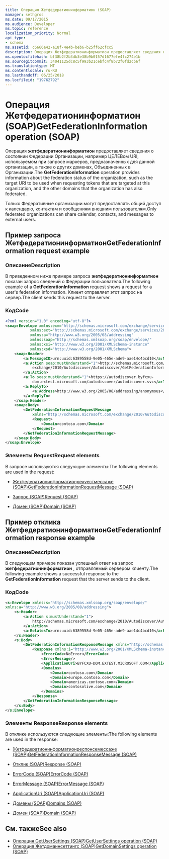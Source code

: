 ```yaml
---
title: Операция Жетфедератионинформатион (SOAP)
manager: sethgros
ms.date: 09/17/2015
ms.audience: Developer
ms.topic: reference
localization_priority: Normal
api_type:
- schema
ms.assetid: c6666a42-a18f-4e4b-beb6-b25ff62cfcc5
description: Операция Жетфедератионинформатион предоставляет сведения о состоянии Федерации Организации, например целевом URI, используемом при запросе маркеров, предназначенных для данной организации, а также о других доменах, Объединенных в Организации.
ms.openlocfilehash: bf38b2f2b3db3e38b9b0157d1677efe4fc274e1b
ms.sourcegitcommit: 34041125dc8c5f993b21cebfc4f8b72f0fd2cb6f
ms.translationtype: MT
ms.contentlocale: ru-RU
ms.lasthandoff: 06/25/2018
ms.locfileid: "19762792"
---
```

# <a name="getfederationinformation-operation-soap"></a><span data-ttu-id="de39b-103">Операция Жетфедератионинформатион (SOAP)</span><span class="sxs-lookup"><span data-stu-id="de39b-103">GetFederationInformation operation (SOAP)</span></span>

<span data-ttu-id="de39b-104">Операция **жетфедератионинформатион** предоставляет сведения о состоянии Федерации Организации, например ЦЕЛЕВом URI, используемом при запросе маркеров, предназначенных для данной организации, а также о других доменах, Объединенных в Организации.</span><span class="sxs-lookup"><span data-stu-id="de39b-104">The **GetFederationInformation** operation provides information about the federation status of the organization, such as the target URI to be used when requesting tokens that are targeted at this organization, and the other domains that the organization has also federated.</span></span> 
  
<span data-ttu-id="de39b-105">Только Федеративные организации могут предоставлять общий доступ к календарю, контактам и сообщениям внешним пользователям.</span><span class="sxs-lookup"><span data-stu-id="de39b-105">Only federated organizations can share calendar, contacts, and messages to external users.</span></span>
  
## <a name="getfederationinformation-request-example"></a><span data-ttu-id="de39b-106">Пример запроса Жетфедератионинформатион</span><span class="sxs-lookup"><span data-stu-id="de39b-106">GetFederationInformation request example</span></span>

### <a name="description"></a><span data-ttu-id="de39b-107">Описание</span><span class="sxs-lookup"><span data-stu-id="de39b-107">Description</span></span>

<span data-ttu-id="de39b-108">В приведенном ниже примере запроса **жетфедератионинформатион** показан запрос сведений о Федерации пользователя.</span><span class="sxs-lookup"><span data-stu-id="de39b-108">The following example of a **GetFederationInformation** request shows a request for a user's federation information.</span></span> <span data-ttu-id="de39b-109">Клиент отправляет этот запрос на сервер.</span><span class="sxs-lookup"><span data-stu-id="de39b-109">The client sends this request to the server.</span></span> 
  
### <a name="code"></a><span data-ttu-id="de39b-110">Код</span><span class="sxs-lookup"><span data-stu-id="de39b-110">Code</span></span>

```XML
<?xml version="1.0" encoding="utf-8"?> 
<soap:Envelope xmlns:exm="http://schemas.microsoft.com/exchange/services/2006/messages"
           xmlns:ext="http://schemas.microsoft.com/exchange/services/2006/types"
           xmlns:a="http://www.w3.org/2005/08/addressing"
           xmlns:soap="http://schemas.xmlsoap.org/soap/envelope/"
           xmlns:xsi="http://www.w3.org/2001/XMLSchema-instance" 
           xmlns:xsd="http://www.w3.org/2001/XMLSchema"> 
    <soap:Header> 
        <a:MessageID>urn:uuid:6389558d-9e05-465e-ade9-aae14c4bcd10</a:MessageID> 
        <a:Action soap:mustUnderstand="1">http://schemas.microsoft.com/
            exchange/2010/Autodiscover/Autodiscover/GetFederationInformation
        </a:Action> 
        <a:To soap:mustUnderstand="1">https://autodiscover.byfcxu-
            dom.extest.microsoft.com/autodiscover/autodiscover.svc</a:To> 
        <a:ReplyTo>
            <a:Address>http://www.w3.org/2005/08/addressing/anonymous</a:Address> 
        </a:ReplyTo> 
    </soap:Header> 
    <soap:Body> 
        <GetFederationInformationRequestMessage 
            xmlns="http://schemas.microsoft.com/exchange/2010/Autodiscover"> 
            <Request> 
                <Domain>contoso.com</Domain> 
            </Request> 
        </GetFederationInformationRequestMessage>
    </soap:Body> 
</soap:Envelope>
```

### <a name="request-elements"></a><span data-ttu-id="de39b-111">Элементы Request</span><span class="sxs-lookup"><span data-stu-id="de39b-111">Request elements</span></span>

<span data-ttu-id="de39b-112">В запросе используются следующие элементы:</span><span class="sxs-lookup"><span data-stu-id="de39b-112">The following elements are used in the request:</span></span>
  
- [<span data-ttu-id="de39b-113">Жетфедератионинформатионрекуестмессаже (SOAP)</span><span class="sxs-lookup"><span data-stu-id="de39b-113">GetFederationInformationRequestMessage (SOAP)</span></span>](getfederationinformationrequestmessage-soap.md)
    
- [<span data-ttu-id="de39b-114">Запрос (SOAP)</span><span class="sxs-lookup"><span data-stu-id="de39b-114">Request (SOAP)</span></span>](request-soap.md)
    
- [<span data-ttu-id="de39b-115">Домен (SOAP)</span><span class="sxs-lookup"><span data-stu-id="de39b-115">Domain (SOAP)</span></span>](domain-soap.md)
    
## <a name="getfederationinformation-response-example"></a><span data-ttu-id="de39b-116">Пример отклика Жетфедератионинформатион</span><span class="sxs-lookup"><span data-stu-id="de39b-116">GetFederationInformation response example</span></span>

### <a name="description"></a><span data-ttu-id="de39b-117">Описание</span><span class="sxs-lookup"><span data-stu-id="de39b-117">Description</span></span>

<span data-ttu-id="de39b-118">В следующем примере показан успешный ответ на запрос **жетфедератионинформатион** , отправляемый сервером клиенту.</span><span class="sxs-lookup"><span data-stu-id="de39b-118">The following example shows a successful response to the **GetFederationInformation** request that the server sends to the client.</span></span> 
  
### <a name="code"></a><span data-ttu-id="de39b-119">Код</span><span class="sxs-lookup"><span data-stu-id="de39b-119">Code</span></span>

```XML
<s:Envelope xmlns:s="http://schemas.xmlsoap.org/soap/envelope/" 
xmlns:a="http://www.w3.org/2005/08/addressing"> 
    <s:Header> 
        <a:Action s:mustUnderstand="1">
            http://schemas.microsoft.com/exchange/2010/Autodiscover/Autodiscover/GetFederationInformationResponse
        </a:Action> 
        <a:RelatesTo>urn:uuid:6389558d-9e05-465e-ade9-aae14c4bcd10</a:RelatesTo> 
    </s:Header> 
    <s:Body> 
        <GetFederationInformationResponseMessage xmlns="http://schemas.microsoft.com/exchange/2010/Autodiscover"> 
            <Response xmlns:i="http://www.w3.org/2001/XMLSchema-instance"> 
                <ErrorCode>NoError</ErrorCode> 
                <ErrorMessage/> 
                <ApplicationUri>BYFCXU-DOM.EXTEST.MICROSOFT.COM</ApplicationUri> 
                <Domains> 
                    <Domain>contoso.com</Domain> 
                    <Domain>europe.contoso.com</Domain> 
                    <Domain>americas.contoso.com</Domain> 
                    <Domain>contosolive.com</Domain> 
                </Domains> 
            </Response> 
        </GetFederationInformationResponseMessage> 
    </s:Body> 
</s:Envelope>
```

### <a name="response-elements"></a><span data-ttu-id="de39b-120">Элементы Response</span><span class="sxs-lookup"><span data-stu-id="de39b-120">Response elements</span></span>

<span data-ttu-id="de39b-121">В отклике используются следующие элементы:</span><span class="sxs-lookup"><span data-stu-id="de39b-121">The following elements are used in the response:</span></span>
  
- [<span data-ttu-id="de39b-122">Жетфедератионинформатионреспонсемессаже (SOAP)</span><span class="sxs-lookup"><span data-stu-id="de39b-122">GetFederationInformationResponseMessage (SOAP)</span></span>](getfederationinformationresponsemessage-soap.md)
    
- [<span data-ttu-id="de39b-123">Отклик (SOAP)</span><span class="sxs-lookup"><span data-stu-id="de39b-123">Response (SOAP)</span></span>](response-soap.md)
    
- [<span data-ttu-id="de39b-124">ErrorCode (SOAP)</span><span class="sxs-lookup"><span data-stu-id="de39b-124">ErrorCode (SOAP)</span></span>](errorcode-soap.md)
    
- [<span data-ttu-id="de39b-125">ErrorMessage (SOAP)</span><span class="sxs-lookup"><span data-stu-id="de39b-125">ErrorMessage (SOAP)</span></span>](errormessage-soap.md)
    
- [<span data-ttu-id="de39b-126">ApplicationUri (SOAP)</span><span class="sxs-lookup"><span data-stu-id="de39b-126">ApplicationUri (SOAP)</span></span>](applicationuri-soap.md)
    
- [<span data-ttu-id="de39b-127">Домены (SOAP)</span><span class="sxs-lookup"><span data-stu-id="de39b-127">Domains (SOAP)</span></span>](domains-soap.md)
    
- [<span data-ttu-id="de39b-128">Домен (SOAP)</span><span class="sxs-lookup"><span data-stu-id="de39b-128">Domain (SOAP)</span></span>](domain-soap.md)
    
## <a name="see-also"></a><span data-ttu-id="de39b-129">См. также</span><span class="sxs-lookup"><span data-stu-id="de39b-129">See also</span></span>

- [<span data-ttu-id="de39b-130">Операция GetUserSettings (SOAP)</span><span class="sxs-lookup"><span data-stu-id="de39b-130">GetUserSettings operation (SOAP)</span></span>](getusersettings-operation-soap.md)
- [<span data-ttu-id="de39b-131">Операция Жетдомаинсеттингс (SOAP)</span><span class="sxs-lookup"><span data-stu-id="de39b-131">GetDomainSettings operation (SOAP)</span></span>](getdomainsettings-operation-soap.md)

